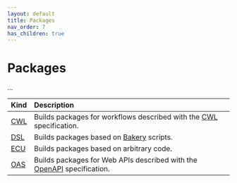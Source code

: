 ```yaml
---
layout: default
title: Packages
nav_order: 7
has_children: true
---
```


# Packages
...

| Kind  | Description                                     | 
|:------|:------------------------------------------------|
| [CWL](/brane/packages/cwl.html)    | Builds packages for workflows described with the [CWL](https://www.commonwl.org/v1.1/) specification. |
| [DSL](/brane/packages/dsl.html)    | Builds packages based on [Bakery](/brane/bakery) scripts. |
| [ECU](/brane/packages/ecu.html)    | Builds packages based on arbitrary code. |
| [OAS](/brane/packages/oas.html)    | Builds packages for Web APIs described with the [OpenAPI](http://spec.openapis.org/oas/v3.0.3) specification. |
 